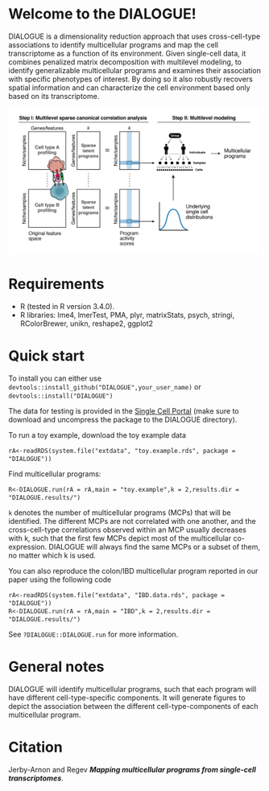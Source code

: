 # **Welcome to the DIALOGUE!**
DIALOGUE is a dimensionality reduction approach that uses cross-cell-type associations to identify multicellular programs and map the cell transcriptome as a function of its environment. Given single-cell data, it combines penalized matrix decomposition with multilevel modeling, to identify generalizable multicellular programs and examines their association with specific phenotypes of interest. By doing so it also robustly recovers spatial information and can characterize the cell environment based only based on its transcriptome.

<img src="Images/DIALOGUEoverview.png" width=600 />


# **Requirements**

* R (tested in R version 3.4.0).
* R libraries: lme4, lmerTest, PMA, plyr, matrixStats, psych, stringi, RColorBrewer, unikn, reshape2, ggplot2

# **Quick start**

To install you can either use ```devtools::install_github("DIALOGUE",your_user_name)``` or ```devtools::install("DIALOGUE")```

The data for testing is provided in the 
[Single Cell Portal](https://singlecell.broadinstitute.org/single_cell/study/SCP958/dialogue#study-download)
(make sure to download and uncompress the package to the DIALOGUE directory).

To run a toy example, download the toy example data
```
rA<-readRDS(system.file("extdata", "toy.example.rds", package = "DIALOGUE"))
```
Find multicellular programs:
```
R<-DIALOGUE.run(rA = rA,main = "toy.example",k = 2,results.dir = "DIALOGUE.results/")
```
``k`` denotes the number of multicellular programs (MCPs) that will be identified. The different MCPs are not correlated with one another, and the cross-cell-type correlations observed within an MCP usually decreases with k, such that the first few MCPs depict most of the multicellular co-expression. DIALOGUE will always find the same MCPs or a subset of them, no matter which k is used.


You can also reproduce the colon/IBD multicellular program reported in our paper using the following code 
```
rA<-readRDS(system.file("extdata", "IBD.data.rds", package = "DIALOGUE"))
R<-DIALOGUE.run(rA = rA,main = "IBD",k = 2,results.dir = "DIALOGUE.results/")
```

See ```?DIALOGUE::DIALOGUE.run``` for more information.

# General notes

DIALOGUE will identify multicellular programs, such that each program will have different cell-type-specific components. It will generate figures to depict the association between the different cell-type-components of each multicellular program.

# Citation

Jerby-Arnon and Regev _**Mapping multicellular programs from single-cell transcriptomes**_.

